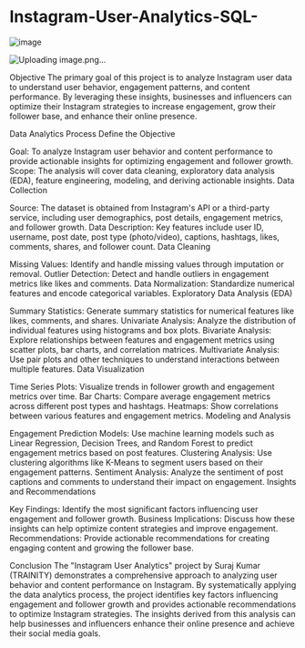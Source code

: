 # Instagram-User-Analytics-SQL-

![image](https://github.com/user-attachments/assets/726e3d34-290f-494a-8085-2919b6d1fa61)

![Uploading image.png…]()



Objective
The primary goal of this project is to analyze Instagram user data to understand user behavior, engagement patterns, and content performance. By leveraging these insights, businesses and influencers can optimize their Instagram strategies to increase engagement, grow their follower base, and enhance their online presence.

Data Analytics Process
Define the Objective

Goal: To analyze Instagram user behavior and content performance to provide actionable insights for optimizing engagement and follower growth.
Scope: The analysis will cover data cleaning, exploratory data analysis (EDA), feature engineering, modeling, and deriving actionable insights.
Data Collection

Source: The dataset is obtained from Instagram's API or a third-party service, including user demographics, post details, engagement metrics, and follower growth.
Data Description: Key features include user ID, username, post date, post type (photo/video), captions, hashtags, likes, comments, shares, and follower count.
Data Cleaning

Missing Values: Identify and handle missing values through imputation or removal.
Outlier Detection: Detect and handle outliers in engagement metrics like likes and comments.
Data Normalization: Standardize numerical features and encode categorical variables.
Exploratory Data Analysis (EDA)

Summary Statistics: Generate summary statistics for numerical features like likes, comments, and shares.
Univariate Analysis: Analyze the distribution of individual features using histograms and box plots.
Bivariate Analysis: Explore relationships between features and engagement metrics using scatter plots, bar charts, and correlation matrices.
Multivariate Analysis: Use pair plots and other techniques to understand interactions between multiple features.
Data Visualization

Time Series Plots: Visualize trends in follower growth and engagement metrics over time.
Bar Charts: Compare average engagement metrics across different post types and hashtags.
Heatmaps: Show correlations between various features and engagement metrics.
Modeling and Analysis

Engagement Prediction Models: Use machine learning models such as Linear Regression, Decision Trees, and Random Forest to predict engagement metrics based on post features.
Clustering Analysis: Use clustering algorithms like K-Means to segment users based on their engagement patterns.
Sentiment Analysis: Analyze the sentiment of post captions and comments to understand their impact on engagement.
Insights and Recommendations

Key Findings: Identify the most significant factors influencing user engagement and follower growth.
Business Implications: Discuss how these insights can help optimize content strategies and improve engagement.
Recommendations: Provide actionable recommendations for creating engaging content and growing the follower base.

Conclusion
The "Instagram User Analytics" project by Suraj Kumar (TRAINITY) demonstrates a comprehensive approach to analyzing user behavior and content performance on Instagram. By systematically applying the data analytics process, the project identifies key factors influencing engagement and follower growth and provides actionable recommendations to optimize Instagram strategies. The insights derived from this analysis can help businesses and influencers enhance their online presence and achieve their social media goals.
